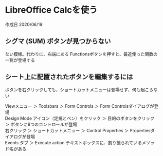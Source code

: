 # LibreOffice Calcを使う

作成日 2020/06/19

## シグマ (SUM) ボタンが見つからない

ない模様。代わりに、右端にある Functionsボタンを押すと、最近使った関数の一覧が登場する

## シート上に配置されたボタンを編集するには

ボタンを右クリックしても、ショートカットメニューは登場せず、何も起こらない

Viewメニュー ＞ Toolsbars ＞ Form Controls ＞ Form Controlsダイアログが登場\
Design Mode アイコン（定規とペン）をクリック ＞ 目的のボタンをクリック ＞ ボタンに8つのコントロールが登場\
右クリック ＞ ショートカットメニュー ＞ Control Properties ＞ Propertiesダイアログが登場\
Events タブ ＞  Execute action テキストボックスに、割り振られているメソッド名がある
